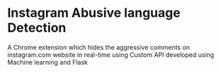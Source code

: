 # Instagram Abusive language Detection
A Chrome extension which hides the aggressive comments on instagram.com website in real-time using Custom API developed using Machine learning and Flask

